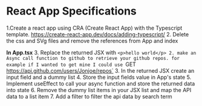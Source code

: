 # React App Specifications

1.Create a react app using CRA (Create React App) with the Typescript template. https://create-react-app.dev/docs/adding-typescript/
2. Delete the css and SVg files and remove the references from App and index

**In App.tsx**
3. Replace the returned JSX with `<p>hello world</p>
2. make an Async call function to github to retrieve your github repos. for example if I wanted to get mine I could use `GET https://api.github.com/users/Jonjoe/repos`
3. In the returned JSX create an input field and a dummy list
4. Store the input fields value in App's state
5. Implement useEffect to call your async function and store the returned data into state
6. Remove the dummy list items in your JSX list and map the API data to a list item
7. Add a filter to filter the api data by search term


